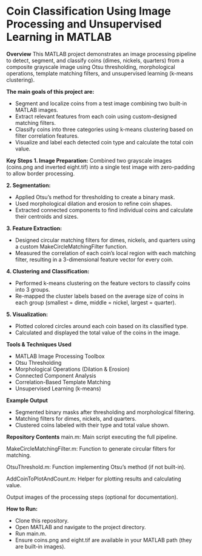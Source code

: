 # Coin Classification Using Image Processing and Unsupervised Learning in MATLAB

**Overview**
This MATLAB project demonstrates an image processing pipeline to detect, segment, and classify coins (dimes, nickels, quarters) from a composite grayscale image using Otsu thresholding, morphological operations, template matching filters, and unsupervised learning (k-means clustering).

**The main goals of this project are:**

- Segment and localize coins from a test image combining two built-in MATLAB images.
- Extract relevant features from each coin using custom-designed matching filters.
- Classify coins into three categories using k-means clustering based on filter correlation features.
- Visualize and label each detected coin type and calculate the total coin value.

**Key Steps**
**1. Image Preparation:**
Combined two grayscale images (coins.png and inverted eight.tif) into a single test image with zero-padding to allow border processing.

**2. Segmentation:**
- Applied Otsu’s method for thresholding to create a binary mask.
- Used morphological dilation and erosion to refine coin shapes.
- Extracted connected components to find individual coins and calculate their centroids and sizes.

**3. Feature Extraction:**
- Designed circular matching filters for dimes, nickels, and quarters using a custom MakeCircleMatchingFilter function.
- Measured the correlation of each coin’s local region with each matching filter, resulting in a 3-dimensional feature vector for every coin.

**4. Clustering and Classification:**
- Performed k-means clustering on the feature vectors to classify coins into 3 groups.
- Re-mapped the cluster labels based on the average size of coins in each group (smallest = dime, middle = nickel, largest = quarter).

**5. Visualization:**
- Plotted colored circles around each coin based on its classified type.
- Calculated and displayed the total value of the coins in the image.

**Tools & Techniques Used**
- MATLAB Image Processing Toolbox
- Otsu Thresholding
- Morphological Operations (Dilation & Erosion)
- Connected Component Analysis
- Correlation-Based Template Matching
- Unsupervised Learning (k-means)

**Example Output**
- Segmented binary masks after thresholding and morphological filtering.
- Matching filters for dimes, nickels, and quarters.
- Clustered coins labeled with their type and total value shown.

**Repository Contents**
main.m: Main script executing the full pipeline.

MakeCircleMatchingFilter.m: Function to generate circular filters for matching.

OtsuThreshold.m: Function implementing Otsu’s method (if not built-in).

AddCoinToPlotAndCount.m: Helper for plotting results and calculating value.

Output images of the processing steps (optional for documentation).

**How to Run:**
- Clone this repository.
- Open MATLAB and navigate to the project directory.
- Run main.m.
- Ensure coins.png and eight.tif are available in your MATLAB path (they are built-in images).


